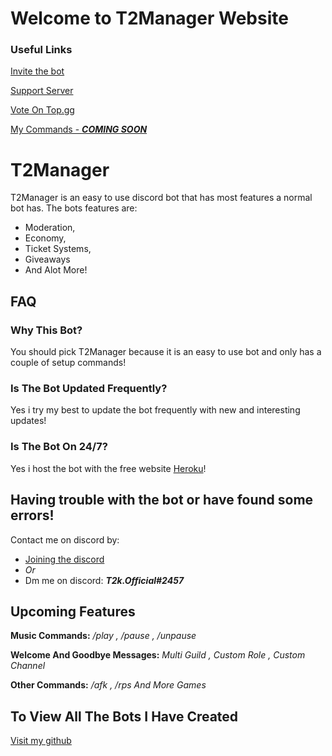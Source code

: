 # Welcome to T2Manager Website
### Useful Links
[Invite the bot](https://discord.com/api/oauth2/authorize?client_id=982953875915034644&permissions=8&scope=bot%20applications.commands)

[Support Server](https://discord.gg/aMgCkekQJ9)

[Vote On Top.gg](https://top.gg/bot/982953875915034644)

[My Commands - ***COMING SOON***]()


# T2Manager

T2Manager is an easy to use discord bot that has most features a normal bot has.
The bots features are:
- Moderation,
- Economy,
- Ticket Systems,
- Giveaways
- And Alot More!

## FAQ
### Why This Bot?
You should pick T2Manager because it is an easy to use bot and only has a couple of setup commands!

### Is The Bot Updated Frequently?
Yes i try my best to update the bot frequently with new and interesting updates!

### Is The Bot On 24/7?
Yes i host the bot with the free website [Heroku](heroku.com)!

## Having trouble with the bot or have found some errors!
Contact me on discord by:
- [Joining the discord](https://discord.gg/aMgCkekQJ9)
- *Or*
- Dm me on discord: ***_T2k.Official#2457_***


## Upcoming Features
**Music Commands:**
*/play , /pause , /unpause*

**Welcome And Goodbye Messages:**
*Multi Guild , Custom Role , Custom Channel*

**Other Commands:**
*/afk , /rps And More Games*

## To View All The Bots I Have Created
[Visit my github](https://github.com/t2k-official)
